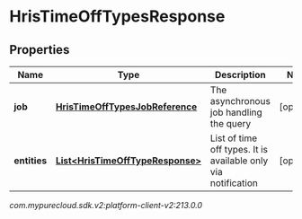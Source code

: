 # HrisTimeOffTypesResponse


## Properties

| Name | Type | Description | Notes |
| ------------ | ------------- | ------------- | ------------- |
| **job** | [**HrisTimeOffTypesJobReference**](HrisTimeOffTypesJobReference) | The asynchronous job handling the query |  [optional] |
| **entities** | [**List&lt;HrisTimeOffTypeResponse&gt;**](HrisTimeOffTypeResponse) | List of time off types. It is available only via notification |  [optional] |




_com.mypurecloud.sdk.v2:platform-client-v2:213.0.0_
